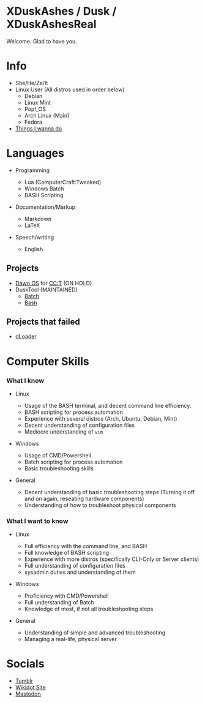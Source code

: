 # XDuskAshes / Dusk / XDuskAshesReal

Welcome. Glad to have you.

# Info
+ She/He/Ze/It
+ Linux User (All distros used in order below)
  + Debian
  + Linux Mint
  + Pop!_OS
  + Arch Linux (Main)
  + Fedora
+ [Things I wanna do](https://github.com/XDuskAshes/XDuskAshes/blob/main/things-i-wanna-do.txt)
# Languages
+ Programming
  + Lua (ComputerCraft:Tweaked)
  + Windows Batch
  + BASH Scripting

+ Documentation/Markup
  + Markdown
  + LaTeX
 
+ Speech/writing
  + English
## Projects
+ [Dawn OS](https://github.com/XDuskAshes/dawn/tree/idev) for [CC:T](https://github.com/cc-tweaked/CC-Tweaked) (ON HOLD)
+ DuskTool (MAINTAINED)
  + [Batch](https://github.com/XDuskAshes/DuskTool/tree/batch)
  + [Bash](https://github.com/XDuskAshes/DuskTool/tree/bash)
## Projects that failed
+ [dLoader](https://github.com/XDuskAshes/dLoader)
# Computer Skills

### What I know

+ Linux
  + Usage of the BASH terminal, and decent command line efficiency.
  + BASH scripting for process automation
  + Experience with several distros (Arch, Ubuntu, Debian, Mint)
  + Decent understanding of configuration files
  + Mediocre understanding of ``vim``

+ Windows
  + Usage of CMD/Powershell
  + Batch scripting for process automation
  + Basic troubleshooting skills

+ General
  + Decent understanding of basic troubleshooting steps (Turning it off and on again, reseating hardware components)
  + Understanding of how to troubleshoot physical components

### What I want to know
+ Linux
  + Full efficiency with the command line, and BASH
  + Full knowledge of BASH scripting
  + Experience with more distros (specifically CLI-Only or Server clients)
  + Full understanding of configuration files
  + sysadmin duties and understanding of them
 
+ Windows
  + Proficiency with CMD/Powershell
  + Full understanding of Batch
  + Knowledge of most, if not all troubleshooting steps
 
+ General
  + Understanding of simple and advanced troubleshooting
  + Managing a real-life, physical server
# Socials
+ [Tumblr](https://xduskashes.tumblr.com/)
+ [Wikidot Site](http://dusks-stuff.wikidot.com/)
+ [Mastodon](https://mastodon.social/@xduskashesreal)
